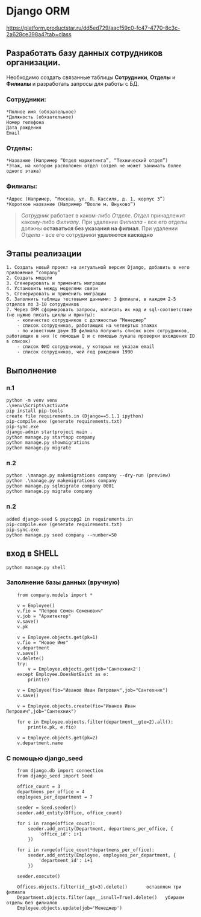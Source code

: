 # Django ORM
https://platform.productstar.ru/dd5ed729/aacf59c0-fc47-4770-8c3c-2a628ce398a4?tab=class


## Разработать базу данных сотрудников организации. 
Необходимо создать связанные таблицы **Сотрудники**, **Отделы** и **Филиалы** и разработать запросы для работы с БД.

### Сотрудники:
```
*Полное имя (обязательное)
*Должность (обязательное)
Номер телефона
Дата рождения
Email
```

### Отделы:
```
*Название (Например “Отдел маркетинга”, “Технический отдел”)
*Этаж, на котором расположен отдел (отдел не может занимать более одного этажа)
```

### Филиалы:
```
*Адрес (Например, “Москва, ул. Л. Кассиля, д. 1, корпус 3”)
*Короткое название (Например “Возле м. Внуково”)
```

>*Сотрудник* работает в каком-либо *Отделе*. *Отдел* принадлежит какому-либо *Филиалу*.
При удалении *Филиала* - все его отделы должны **оставаться без указания на филиал**. 
При удалении *Отдела* - все его сотрудники **удаляются каскадно**


## Этапы реализации
```
1. Создать новый проект на актуальной версии Django, добавить в него приложение “company”
2. Создать модели
3. Сгенерировать и применить миграции
4. Установить между моделями связи
5. Сгенерировать и применить миграции
6. Заполнить таблицы тестовыми данными: 3 филиала, в каждом 2-5 отделов по 3-10 сотрудников
7. Через ORM сформировать запросы, написать их код и sql-соответствие (не нужно писать циклы и принты):
	- количество сотрудников с должностью “Менеджер”
	- список сотрудников, работающих на четвертых этажах
	- по известным двум ID филиала получить список всех сотрудников, работающих в них (с помощью Q и с помощью лукапа проверки вхождения ID в список)
	- список ФИО сотрудников, у которых не указан email
	- список сотрудников, чей год рождения 1990	 
```

## Выполнение

### п.1
```
python -m venv venv
.\venv\Scripts\activate
pip install pip-tools
create file requirements.in (Django==5.1.1 ipython)
pip-compile.exe (generate requirements.txt)
pip-sync.exe
django-admin startproject main .
python manage.py startapp company
python manage.py showmigrations
python manage.py migrate
```

### п.2
```
python .\manage.py makemigrations company --dry-run (preview)
python .\manage.py makemigrations company
python manage.py sqlmigrate company 0001
python manage.py migrate company 
```

### п.2
```
added django-seed & psycopg2 in requirements.in
pip-compile.exe (generate requirements.txt)
pip-sync.exe
python manage.py seed company --number=50
```

## вход в SHELL
```
python manage.py shell
```
### Заполнение базы данных (вручную)
```
    from company.models import *

    v = Employee()
    v.fio = "Петров Семен Семенович"
    v.job = "Архитектор"
    v.save()
    v.pk

    v = Employee.objects.get(pk=1)
    v.fio = "Новое Имя"
    v.department
    v.save()
    v.delete()
    try: 
        v = Employee.objects.get(job='Сантехник2')
    except Employee.DoesNotExist as e:
        print(e)

    v = Employee(fio="Иванов Иван Петрович",job="Сантехник")
    v.save()    

    v = Employee.objects.create(fio="Иванов Иван Петрович",job="Сантехник")

    for e in Employee.objects.filter(department__gte=2).all():
        print(e.pk, e.fio)

    v = Employee.objects.get(pk=2)
    v.department.name
```

### С помощью django_seed
```
    from django.db import connection
    from django_seed import Seed

    office_count = 3
    departmens_per_office = 4
    employees_per_department = 7

    seeder = Seed.seeder()
    seeder.add_entity(Office, office_count)

    for i in range(office_count):    
        seeder.add_entity(Department, departmens_per_office, {
            'office_id': i+1
        })

    for i in range(office_count*departmens_per_office):
        seeder.add_entity(Employee, employees_per_department, {
            'department_id': i+1
        })

    seeder.execute()

    Offices.objects.filter(id__gt=3).delete()       оставляем три филиала
    Department.objects.filter(age__isnull=True).delete()   убираем отделы без филиалов
    Employee.objects.update(job='Менеджер')
```    